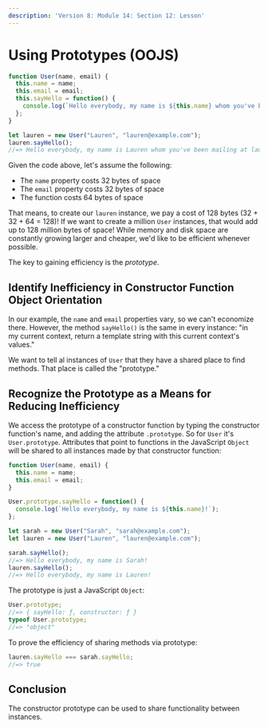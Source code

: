 ```yaml
---
description: 'Version 8: Module 14: Section 12: Lesson'
---
```


# Using Prototypes \(OOJS\)

```javascript
function User(name, email) {
  this.name = name;
  this.email = email;
  this.sayHello = function() {
    console.log(`Hello everybody, my name is ${this.name} whom you've been mailing at ${this.email}!`);
  };
}

let lauren = new User("Lauren", "lauren@example.com");
lauren.sayHello();
//=> Hello everybody, my name is Lauren whom you've been mailing at lauren@example.com!
```

Given the code above, let's assume the following:

* The `name` property costs 32 bytes of space
* The `email` property costs 32 bytes of space
* The function costs 64 bytes of space

That means, to create our `lauren` instance, we pay a cost of 128 bytes \(32 + 32 + 64 = 128\)! If we want to create a million `User` instances, that would add up to 128 million bytes of space! While memory and disk space are constantly growing larger and cheaper, we'd like to be efficient whenever possible.

The key to gaining efficiency is the _prototype_.

## Identify Inefficiency in Constructor Function Object Orientation

In our example, the `name` and `email` properties vary, so we can't economize there. However, the method `sayHello()` is the same in every instance: "in my current context, return a template string with this current context's values."

We want to tell al instances of `User` that they have a shared place to find methods. That place is called the "prototype."

## Recognize the Prototype as a Means for Reducing Inefficiency

We access the prototype of a constructor function by typing the constructor function's name, and adding the attribute `.prototype`. So for `User` it's `User.prototype`. Attributes that point to functions in the JavaScript `Object` will be shared to all instances made by that constructor function:

```javascript
function User(name, email) {
  this.name = name;
  this.email = email;
}

User.prototype.sayHello = function() {
  console.log(`Hello everybody, my name is ${this.name}!`);
};

let sarah = new User("Sarah", "sarah@example.com");
let lauren = new User("Lauren", "lauren@example.com");

sarah.sayHello();
//=> Hello everybody, my name is Sarah!
lauren.sayHello();
//=> Hello everybody, my name is Lauren!
```

The prototype is just a JavaScript `Object`:

```javascript
User.prototype;
//=> { sayHello: ƒ, constructor: ƒ }
typeof User.prototype;
//=> "object"
```

To prove the efficiency of sharing methods via prototype:

```javascript
lauren.sayHello === sarah.sayHello;
//=> true
```

## Conclusion

The constructor prototype can be used to share functionality between instances.

